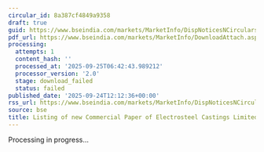 ```yaml
---
circular_id: 8a387cf4849a9358
draft: true
guid: https://www.bseindia.com/markets/MarketInfo/DispNoticesNCirculars.aspx?Noticeid={1032919F-4965-4E7D-B8B0-2D77E8EE2811}&noticeno=20250924-31&dt=09/24/2025&icount=31&totcount=75&flag=0
pdf_url: https://www.bseindia.com/markets/MarketInfo/DownloadAttach.aspx?id=20250924-31&attachedId=
processing:
  attempts: 1
  content_hash: ''
  processed_at: '2025-09-25T06:42:43.989212'
  processor_version: '2.0'
  stage: download_failed
  status: failed
published_date: '2025-09-24T12:12:36+00:00'
rss_url: https://www.bseindia.com/markets/MarketInfo/DispNoticesNCirculars.aspx?Noticeid={1032919F-4965-4E7D-B8B0-2D77E8EE2811}&noticeno=20250924-31&dt=09/24/2025&icount=31&totcount=75&flag=0
source: bse
title: Listing of new Commercial Paper of Electrosteel Castings Limited
---
```


Processing in progress...